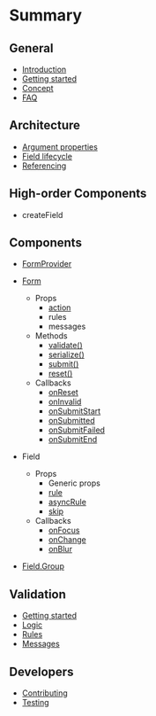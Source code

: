 # Summary

## General

* [Introduction](./README.md)
* [Getting started](./general/getting-started.md)
* [Concept](./general/concept.md)
* [FAQ](./general/faq.md)

## Architecture

* [Argument properties](./architecture/argument-properties.md)
* [Field lifecycle](./architecture/field-lifecycle.md)
* [Referencing](./architecture/referencing.md)

## High-order Components

* createField

## Components

* [FormProvider](./components/formprovider.md)
* [Form](./components/Form.md)
  * Props
    * [action](./components/Form/props/action.md)
    * rules
    * messages
  * Methods
    * [validate\(\)](./components/Form/methods/validate.md)
    * [serialize\(\)](./components/Form/methods/serialize.md)
    * [submit\(\)](./components/Form/methods/submit.md)
    * [reset\(\)](./components/Form/methods/reset.md)
  * Callbacks
    * [onReset](./components/Form/callbacks/onReset.md)
    * [onInvalid](./components/Form/callbacks/onInvalid.md)
    * [onSubmitStart](./components/Form/callbacks/onSubmitStart.md)
    * [onSubmitted](./components/Form/callbacks/onSubmitted.md)
    * [onSubmitFailed](./components/Form/callbacks/onSubmitFailed.md)
    * [onSubmitEnd](./components/Form/callbacks/onSubmitEnd.md)

* Field
  * Props
    * Generic props
    * [rule](./components/Field/props/rule.md)
    * [asyncRule](./components/Field/props/asyncRule.md)
    * [skip](./components/Field/props/skip.md)
  * Callbacks
    * [onFocus](./components/Field/callbacks/onFocus.md)
    * [onChange](./components/Field/callbacks/onChange.md)
    * [onBlur](./components/Field/callbacks/onBlur.md)

* [Field.Group](./components/Field.Group.md)

## Validation

* [Getting started](./validation/getting-started.md)
* [Logic](./validation/logic.md)
* [Rules](./validation/rules.md)
* [Messages](./validation/messages.md)

## Developers

* [Contributing](./CONTRIBUTING.md)
* [Testing](./TESTING.md)
